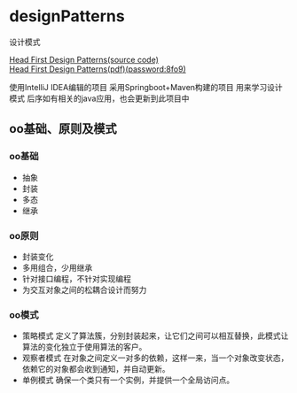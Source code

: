 # designPatterns
设计模式

[Head First Design Patterns(source code)](https://github.com/bethrobson/Head-First-Design-Patterns)</br>
[Head First Design Patterns(pdf)(password:8fo9)](https://pan.baidu.com/s/1Z59AvdQPqkionDjvZA4jbA)

使用IntelliJ IDEA编辑的项目
采用Springboot+Maven构建的项目
用来学习设计模式
后序如有相关的java应用，也会更新到此项目中

## oo基础、原则及模式
### oo基础
* 抽象
* 封装
* 多态
* 继承
### oo原则
* 封装变化
* 多用组合，少用继承
* 针对接口编程，不针对实现编程
* 为交互对象之间的松耦合设计而努力
### oo模式
* 策略模式
定义了算法簇，分别封装起来，让它们之间可以相互替换，此模式让算法的变化独立于使用算法的客户。
* 观察者模式
在对象之间定义一对多的依赖，这样一来，当一个对象改变状态，依赖它的对象都会收到通知，并自动更新。
* 单例模式
确保一个类只有一个实例，并提供一个全局访问点。
